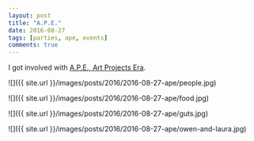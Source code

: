 ```yaml
---
layout: post
title: "A.P.E."
date: 2016-08-27
tags: [parties, ape, events]
comments: true
---
```

I got involved with [A.P.E., Art Projects Era](http://www.artprojectsera.org).

![]({{ site.url }}/images/posts/2016/2016-08-27-ape/people.jpg)

![]({{ site.url }}/images/posts/2016/2016-08-27-ape/food.jpg)

![]({{ site.url }}/images/posts/2016/2016-08-27-ape/guts.jpg)

![]({{ site.url }}/images/posts/2016/2016-08-27-ape/owen-and-laura.jpg)



